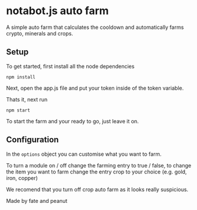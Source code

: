 # notabot.js auto farm

A simple auto farm that calculates the cooldown and automatically farms crypto, minerals and crops.

## Setup
To get started, first install all the node dependencies
```
npm install
```

Next, open the app.js file and put your token inside of the token variable.

Thats it, next run
```
npm start
```

To start the farm and your ready to go, just leave it on.


## Configuration

In the `options` object you can customise what you want to farm.

To turn a module on / off change the farming entry to true / false, to change the item you want to farm change the entry crop to your choice (e.g. gold, iron, copper)

We recomend that you turn off crop auto farm as it looks really suspicious.

Made by fate and peanut
